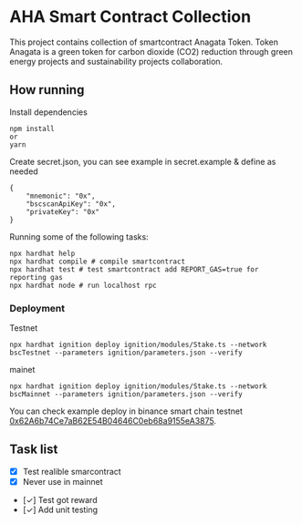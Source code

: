 # AHA Smart Contract Collection

This project contains collection of smartcontract Anagata Token. Token Anagata is a green token for carbon dioxide (CO2) reduction through green energy projects and sustainability projects collaboration.


## How running
Install dependencies
```shell
npm install
or 
yarn 
```
Create secret.json, you can see example in secret.example & define as needed
```
{
    "mnemonic": "0x",
    "bscscanApiKey": "0x",
    "privateKey": "0x"
}
```
Running some of the following tasks:

```shell
npx hardhat help
npx hardhat compile # compile smartcontract
npx hardhat test # test smartcontract add REPORT_GAS=true for reporting gas
npx hardhat node # run localhost rpc
```
### Deployment
Testnet
```shell
npx hardhat ignition deploy ignition/modules/Stake.ts --network bscTestnet --parameters ignition/parameters.json --verify
```

mainet
```shell
npx hardhat ignition deploy ignition/modules/Stake.ts --network bscMainnet --parameters ignition/parameters.json --verify
```


You can check example deploy in binance smart chain testnet [0x62A6b74Ce7aB62E54B04646C0eb68a9155eA3875](https://testnet.bscscan.com/address/0x62A6b74Ce7aB62E54B04646C0eb68a9155eA3875#code).


## Task list
- [x] Test realible smarcontract 
- [x] Never use in mainnet
- [✓] Test got reward 
- [✓] Add unit testing 

